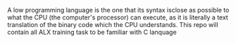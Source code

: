 A low programming language is the one that its syntax isclose as possible to what the CPU (the computer's processor) can execute, as it is literally a text translation of the binary code which the CPU understands.
This repo will contain all ALX training task to be familiar with C lanquage
